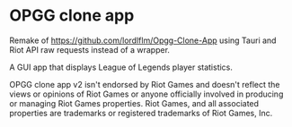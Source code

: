 # OPGG clone app
Remake of https://github.com/lordlflm/Opgg-Clone-App using Tauri and Riot API raw requests instead of a wrapper.

A GUI app that displays League of Legends player statistics.

OPGG clone app v2 isn't endorsed by Riot Games and doesn't reflect the views or opinions of Riot Games or anyone officially involved in producing or managing Riot Games properties. Riot Games, and all associated properties are trademarks or registered trademarks of Riot Games, Inc.
